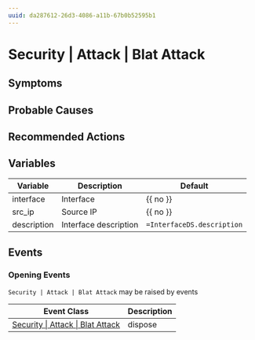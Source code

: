```yaml
---
uuid: da287612-26d3-4086-a11b-67b0b52595b1
---
```

# Security | Attack | Blat Attack

## Symptoms

## Probable Causes

## Recommended Actions

## Variables

| Variable    | Description           | Default                    |
| ----------- | --------------------- | -------------------------- |
| interface   | Interface             | {{ no }}                   |
| src_ip      | Source IP             | {{ no }}                   |
| description | Interface description | `=InterfaceDS.description` |

## Events

### Opening Events
`Security | Attack | Blat Attack` may be raised by events

| Event Class                                                                                    | Description |
| ---------------------------------------------------------------------------------------------- | ----------- |
| [Security \| Attack \| Blat Attack](../../../event-classes-reference/security/attack/blat-attack.md) | dispose     |
